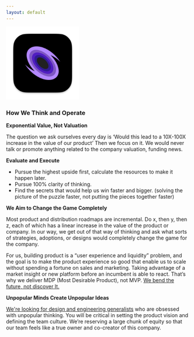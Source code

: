```yaml
---
layout: default
---
```


<img src="images/Gargantua.png" alt="sample image" width="200" height="200">



### How We Think and Operate

**Exponential Value, Not Valuation**

The question we ask ourselves every day is ‘Would this lead to a 10X-100X increase in the value of our product’ Then we focus on it. We would never talk or promote anything related to the company valuation, funding news.


**Evaluate and Execute**

- Pursue the highest upside first, calculate the resources to make it happen later.
- Pursue 100% clarity of thinking.
- Find the secrets that would help us win faster and bigger. (solving the picture of the puzzle faster, not putting the pieces together faster)



**We Aim to Change the Game Completely**

Most product and distribution roadmaps are incremental. Do x, then y, then z, each of which has a linear increase in the value of the product or company. In our way, we get out of that way of thinking and ask what sorts of strategies, adoptions, or designs would completely change the game for the company.

For us, building product is a “user experience and liquidity” problem, and the goal is to make the product experience so good that enable us to scale without spending a fortune on sales and marketing. Taking advantage of a market insight or new platform before an incumbent is able to react. That’s why we deliver MDP (Most Desirable Product), not MVP. [We bend the future, not discover It.](http://www.ab0ve.co/2040/06/11/strategy.html)


**Unpopular Minds Create Unpopular Ideas**

[We're looking for design and engineering generalists](mailto:allen@readyplayerx.com) who are obsessed with unpopular thinking. You will be critical in setting the product vision and defining the team culture. We’re reserving a large chunk of equity so that our team feels like a true owner and co-creator of this company.









